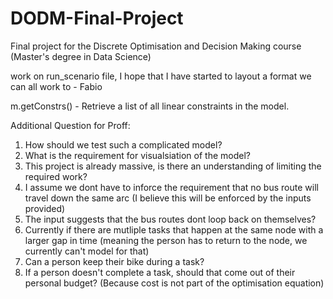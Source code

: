 # DODM-Final-Project
Final project for the Discrete Optimisation and Decision Making course (Master's degree in Data Science)

work on run_scenario file, I hope that I have started to layout a format we can all work to - Fabio

m.getConstrs() - Retrieve a list of all linear constraints in the model.

Additional Question for Proff:
1. How should we test such a complicated model?
2. What is the requirement for visualsiation of the model?
3. This project is already massive, is there an understanding of limiting the required work?
4. I assume we dont have to inforce the requirement that no bus route will travel down the same arc (I believe this will be enforced by the inputs provided)
5. The input suggests that the bus routes dont loop back on themselves?
6. Currently if there are mutliple tasks that happen at the same node with a larger gap in time (meaning the person has to return to the node, we currently can't model for that)
7. Can a person keep their bike during a task?
8. If a person doesn't complete a task, should that come out of their personal budget? (Because cost is not part of the optimisation equation)

